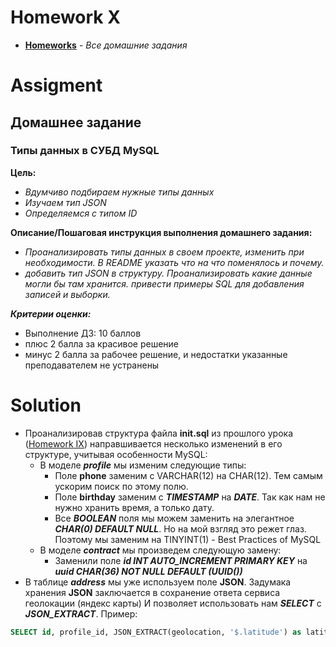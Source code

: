 # Homework X
* **[Homeworks](/README.md)** - *Все домашние задания*
# Assigment
## Домашнее задание
### Типы данных в СУБД MySQL

**Цель:**<br>
* *Вдумчиво подбираем нужные типы данных*
* *Изучаем тип JSON*
* *Определяемся с типом ID*

**Описание/Пошаговая инструкция выполнения домашнего задания:**
* *Проанализировать типы данных в своем проекте, изменить при необходимости. В README указать что на что поменялось и почему.*
* *добавить тип JSON в структуру. Проанализировать какие данные могли бы там хранится. привести примеры SQL для добавления записей и выборки.*

***Критерии оценки:***
* Выполнение ДЗ: 10 баллов
* плюс 2 балла за красивое решение
* минус 2 балла за рабочее решение, и недостатки указанные преподавателем не устранены

[//]: # (# Assessment)
[//]: # (![image]&#40;https://user-images.githubusercontent.com/37443340/227890091-022abddf-40b5-4b30-9026-981c53cc046d.png&#41;)
# Solution
- Проанализировав структура файла **init.sql** из прошлого урока ([Homework IX](/Homeworks%20/Homework%20IX/README.md))
направшивается несколько изменений в его структуре, учитывая особенности MySQL:
  - В моделе **_profile_** мы изменим следующие типы:
    - Поле **phone** заменим с VARCHAR(12) на CHAR(12). Тем самым ускорим поиск по этому полю.
    - Поле **birthday** заменим с **_TIMESTAMP_** на **_DATE_**. Так как нам не нужно хранить время, а только дату.
    - Все **_BOOLEAN_** поля мы можем заменить на элегантное **_CHAR(0) DEFAULT NULL_**. Но на мой взгляд это режет глаз.
    Поэтому мы заменим на TINYINT(1) - Best Practices of MySQL
  - В моделе **_contract_** мы произведем следующую замену:
    - Заменили поле **_id INT AUTO_INCREMENT PRIMARY KEY_** на **_uuid CHAR(36) NOT NULL DEFAULT (UUID())_**
- В таблице **_address_** мы уже используем поле **JSON**. Задумака хранения **JSON** заключается в сохранение ответа сервиса геолокации (яндекс карты) 
И позволяет использовать нам **_SELECT_** c **_JSON_EXTRACT_**. Пример:
```sql
SELECT id, profile_id, JSON_EXTRACT(geolocation, '$.latitude') as latitude FROM address;
```

